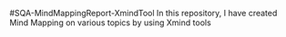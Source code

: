 #SQA-MindMappingReport-XmindTool
In this repository, I have created Mind Mapping on various topics by using Xmind tools
